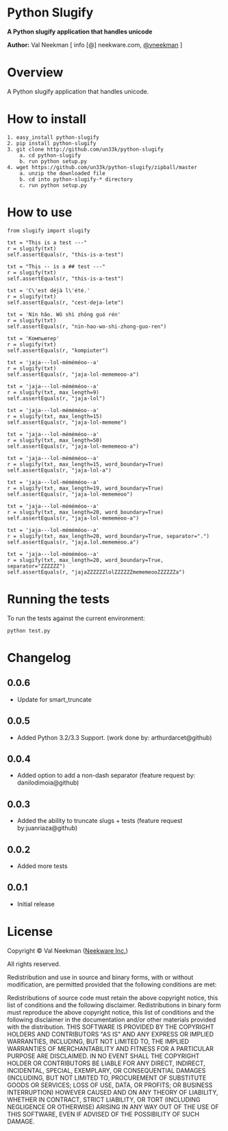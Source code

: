 Python Slugify
====================

**A Python slugify application that handles unicode**

**Author:** Val Neekman [ info [@] neekware.com, [@vneekman](https://twitter.com/vneekman) ]

Overview
========

A Python slugify application that handles unicode.

How to install
==================

    1. easy_install python-slugify
    2. pip install python-slugify
    3. git clone http://github.com/un33k/python-slugify
        a. cd python-slugify
        b. run python setup.py
    4. wget https://github.com/un33k/python-slugify/zipball/master
        a. unzip the downloaded file
        b. cd into python-slugify-* directory
        c. run python setup.py

How to use
=================
    from slugify import slugify

    txt = "This is a test ---"
    r = slugify(txt)
    self.assertEquals(r, "this-is-a-test")
    
    txt = "This -- is a ## test ---"
    r = slugify(txt)
    self.assertEquals(r, "this-is-a-test")
    
    txt = 'C\'est déjà l\'été.'
    r = slugify(txt)
    self.assertEquals(r, "cest-deja-lete")

    txt = 'Nín hǎo. Wǒ shì zhōng guó rén'
    r = slugify(txt)
    self.assertEquals(r, "nin-hao-wo-shi-zhong-guo-ren")

    txt = 'Компьютер'
    r = slugify(txt)
    self.assertEquals(r, "kompiuter")

    txt = 'jaja---lol-méméméoo--a'
    r = slugify(txt)
    self.assertEquals(r, "jaja-lol-mememeoo-a")

    txt = 'jaja---lol-méméméoo--a'
    r = slugify(txt, max_length=9)
    self.assertEquals(r, "jaja-lol")

    txt = 'jaja---lol-méméméoo--a'
    r = slugify(txt, max_length=15)
    self.assertEquals(r, "jaja-lol-mememe")

    txt = 'jaja---lol-méméméoo--a'
    r = slugify(txt, max_length=50)
    self.assertEquals(r, "jaja-lol-mememeoo-a")

    txt = 'jaja---lol-méméméoo--a'
    r = slugify(txt, max_length=15, word_boundary=True)
    self.assertEquals(r, "jaja-lol-a")

    txt = 'jaja---lol-méméméoo--a'
    r = slugify(txt, max_length=19, word_boundary=True)
    self.assertEquals(r, "jaja-lol-mememeoo")

    txt = 'jaja---lol-méméméoo--a'
    r = slugify(txt, max_length=20, word_boundary=True)
    self.assertEquals(r, "jaja-lol-mememeoo-a")

    txt = 'jaja---lol-méméméoo--a'
    r = slugify(txt, max_length=20, word_boundary=True, separator=".")
    self.assertEquals(r, "jaja.lol.mememeoo.a")

    txt = 'jaja---lol-méméméoo--a'
    r = slugify(txt, max_length=20, word_boundary=True, separator="ZZZZZZ")
    self.assertEquals(r, "jajaZZZZZZlolZZZZZZmememeooZZZZZZa")

Running the tests
=================

To run the tests against the current environment:

    python test.py

Changelog
=========

0.0.6
-----
* Update for smart_truncate

0.0.5
-----
* Added Python 3.2/3.3 Support. (work done by: arthurdarcet@github)

0.0.4
-----
* Added option to add a non-dash separator (feature request by: danilodimoia@github)

0.0.3
-----
* Added the ability to truncate slugs + tests (feature request by:juanriaza@github)

0.0.2
-----
* Added more tests

0.0.1
-----

* Initial release


License
=======

Copyright © Val Neekman ([Neekware Inc.](http://neekware.com))

All rights reserved.

Redistribution and use in source and binary forms, with or without 
modification, are permitted provided that the following conditions are met:

Redistributions of source code must retain the above copyright notice, this 
list of conditions and the following disclaimer.
Redistributions in binary form must reproduce the above copyright notice, this 
list of conditions and the following disclaimer in the documentation and/or 
other materials provided with the distribution.
THIS SOFTWARE IS PROVIDED BY THE COPYRIGHT HOLDERS AND CONTRIBUTORS "AS IS" AND 
ANY EXPRESS OR IMPLIED WARRANTIES, INCLUDING, BUT NOT LIMITED TO, THE IMPLIED 
WARRANTIES OF MERCHANTABILITY AND FITNESS FOR A PARTICULAR PURPOSE ARE 
DISCLAIMED. IN NO EVENT SHALL THE COPYRIGHT HOLDER OR CONTRIBUTORS BE LIABLE 
FOR ANY DIRECT, INDIRECT, INCIDENTAL, SPECIAL, EXEMPLARY, OR CONSEQUENTIAL 
DAMAGES (INCLUDING, BUT NOT LIMITED TO, PROCUREMENT OF SUBSTITUTE GOODS OR 
SERVICES; LOSS OF USE, DATA, OR PROFITS; OR BUSINESS INTERRUPTION) HOWEVER 
CAUSED AND ON ANY THEORY OF LIABILITY, WHETHER IN CONTRACT, STRICT LIABILITY, 
OR TORT (INCLUDING NEGLIGENCE OR OTHERWISE) ARISING IN ANY WAY OUT OF THE USE 
OF THIS SOFTWARE, EVEN IF ADVISED OF THE POSSIBILITY OF SUCH DAMAGE.



